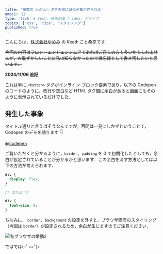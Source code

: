 ```yaml
---
title: '複数の button タグの間に謎の余白が作られる'
emoji: '💠'
type: 'tech' # tech: 技術記事 / idea: アイデア
topics: ['css', 'tips', 'スタイリング']
published: true
---
```


こんにちは．[株式会社ゆめみ](https://www.yumemi.co.jp/) の Keeth こと桑原です．

<s>今回の内容はフロントエンドエンジニアであればご存じの方も多いかもしれませんが，お恥ずかしいことに私は知らなかったので備忘録として書き残したいと思います．</s>

<b>2024/11/06 追記</b>

これは単に `<button>` タグがインライン‐ブロック要素であり，以下の Codepen のコードのように，改行や空白など HTML タグ間に余白があると画面にもそのように表示されているだけでした．

## 発生した事象

タイトル通りと言えばそうなんですが，百聞は一見にしかずということで，Codepen のデモを貼ります 👇

@[codepen](https://codepen.io/kuwahara_jsri/pen/wvgNwvx)

ご覧いただくと分かるように，`border, padding` を 0 で初期化したとしても，余白が設定されていることが分かるかと思います．この余白を消す方法としては以下の方法が考えられます．

```css
div {
  display: flex;
}

/* または */

div {
  font-size: 0;
}
```

ちなみに， `border, background` の設定を外すと，ブラウザ固有のスタイリング（今回は `border`）が設定されるため，余白が生じますのでご注意ください．

![各ブラウザの挙動2](https://storage.googleapis.com/zenn-user-upload/a59978002f1tzc23mpo84j0ycwb3)

ではでは(=ﾟ ω ﾟ)ﾉ

